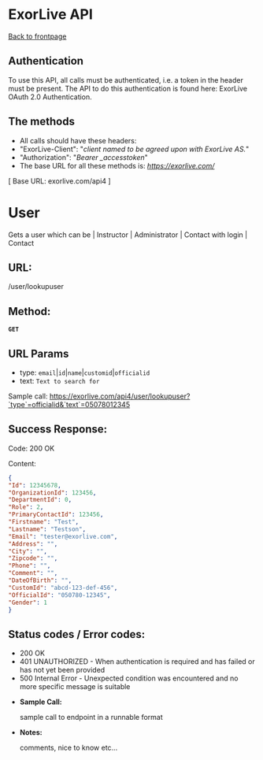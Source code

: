 # ExorLive API

[Back to frontpage](https://exorlive.github.io/github_pages_test/)

## Authentication

To use this API, all calls must be authenticated, i.e. a token in the header must be present.
The API to do this authentication is found here: ExorLive OAuth 2.0 Authentication.

## The methods

- All calls should have these headers:
- "ExorLive-Client": "*client named to be agreed upon with ExorLive AS.*"
- "Authorization": "*Bearer _accesstoken*"
- The base URL for all these methods is: *https://exorlive.com/*

[ Base URL: exorlive.com/api4 ]

# User
Gets a user which can be | Instructor | Administrator | Contact with login | Contact
## URL:

  /user/lookupuser

## Method:

  **`GET`**
  
## URL Params

- type: `email`\|`id`\|`name`\|`customid`\|`officialid` 
- text: `Text to search for`

Sample call: https://exorlive.com/api4/user/lookupuser?`type`=officialid&`text`=05078012345

## Success Response:

  Code: 200 OK
  
  Content: 
  ```json
  {
  "Id": 12345678,
  "OrganizationId": 123456,
  "DepartmentId": 0,
  "Role": 2,
  "PrimaryContactId": 123456,
  "Firstname": "Test",
  "Lastname": "Testson",
  "Email": "tester@exorlive.com",
  "Address": "",
  "City": "",
  "Zipcode": "",
  "Phone": "",
  "Comment": "",
  "DateOfBirth": "",
  "CustomId": "abcd-123-def-456",
  "OfficialId": "050780-12345",
  "Gender": 1
  }
```
 
## Status codes / Error codes:

  - 200 OK
  - 401 UNAUTHORIZED - When authentication is required and has failed or has not yet been provided
  - 500 Internal Error - Unexpected condition was encountered and no more specific message is suitable

* **Sample Call:**

  sample call to endpoint in a runnable format

* **Notes:**

  comments, nice to know etc...